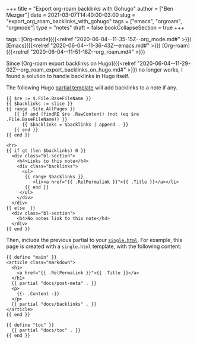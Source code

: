 +++
title = "Export org-roam backlinks with Gohugo"
author = ["Ben Mezger"]
date = 2021-03-07T14:40:00-03:00
slug = "export_org_roam_backlinks_with_gohugo"
tags = ["emacs", "orgroam", "orgmode"]
type = "notes"
draft = false
bookCollapseSection = true
+++

tags
: [Org-mode]({{<relref "2020-06-04--11-35-15Z--org_mode.md#" >}}) [Emacs]({{<relref "2020-06-04--11-36-43Z--emacs.md#" >}}) [Org-roam]({{<relref "2020-06-04--11-51-18Z--org_roam.md#" >}})

Since [Org-roam export backlinks on Hugo]({{<relref "2020-06-04--11-29-02Z--org_roam_export_backlinks_on_hugo.md#" >}}) no longer works, I found a solution
to handle backlinks in Hugo itself.

The following Hugo [partial template](https://gohugo.io/templates/partials/) will add backlinks to a note if any.

```text
{{ $re := $.File.BaseFileName }}
{{ $backlinks := slice }}
{{ range .Site.AllPages }}
   {{ if and (findRE $re .RawContent) (not (eq $re .File.BaseFileName)) }}
      {{ $backlinks = $backlinks | append . }}
   {{ end }}
{{ end }}

<hr>
{{ if gt (len $backlinks) 0 }}
  <div class="bl-section">
    <h4>Links to this note</h4>
    <div class="backlinks">
      <ul>
       {{ range $backlinks }}
          <li><a href="{{ .RelPermalink }}">{{ .Title }}</a></li>
       {{ end }}
     </ul>
    </div>
  </div>
{{ else  }}
  <div class="bl-section">
    <h4>No notes link to this note</h4>
  </div>
{{ end }}
```

Then, include the previous partial to your [`single.html`](https://gohugo.io/templates/single-page-templates/#postssinglehtml). For example, this page
is created with a `single.html` template, with the following content:

```text
{{ define "main" }}
<article class="markdown">
  <h1>
    <a href="{{ .RelPermalink }}">{{ .Title }}</a>
  </h1>
  {{ partial "docs/post-meta" . }}
  <p>
    {{- .Content -}}
  </p>
  {{ partial "docs/backlinks" . }}
</article>
{{ end }}

{{ define "toc" }}
  {{ partial "docs/toc" . }}
{{ end }}
```